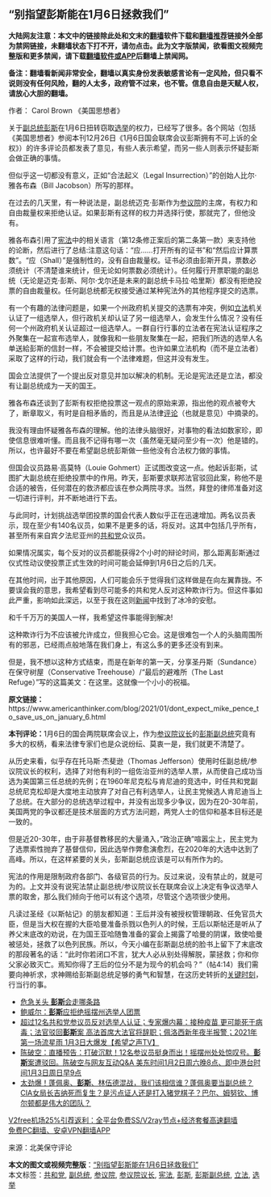  <h2>“别指望彭斯能在1月6日拯救我们”</h2> <p class="notice"><b>大陆网友注意：本文中的链接除此处和文末的<a href="https://github.com/bannedbook/fanqiang" >翻墙</a>软件下载和<a href="https://github.com/killgcd/justmysocks/blob/master/README.md">翻墙推荐</a>链接外全部为禁网链接，未翻墙状态下打不开，请勿点击。此为文字版禁闻，欲看图文视频完整版和更多禁闻，请下载<a href="https://github.com/bannedbook/fanqiang">翻墙软件或APP</a>后翻墙上禁闻网。</p><p>备注：翻墙看新闻非常安全，翻墙以真实身份发表敏感言论有一定风险，但只看不说则没有任何风险，翻的人太多，政府管不过来，也不管。信息自由是天赋人权，请放心大胆的翻墙。</b></p>  <div class="entry"> <p>作者： Carol Brown 《美国思想者》</p> <p id="conimg">关于<a href="https://www.bannedbook.org/bnews/tag/%e5%89%af%e6%80%bb%e7%bb%9f/" class="st_tag internal_tag" rel="tag" title="标签 副总统 下的日志">副总统</a><a href="https://www.bannedbook.org/bnews/tag/%e5%bd%ad%e6%96%af/" class="st_tag internal_tag" rel="tag" title="标签 彭斯 下的日志">彭斯</a>在1月6日扭转窃取<a href="https://www.bannedbook.org/bnews/tag/%e9%80%89%e4%b8%be/" class="st_tag internal_tag" rel="tag" title="标签 选举 下的日志">选举</a>的权力，已经写了很多。各个网站（包括《美国思想者》参阅本刊12月26日《1月6日国会联席会议彭斯拥有不可上诉的全权》）的许多评论员都发表了意见，有些人表示希望，而另一些人则表示怀疑彭斯会做正确的事情。</p> <p>但似乎这一切都没有意义，正如“合法起义（Legal Insurrection）”的创始人比尔·雅各布森（Bill Jacobson）所写的那样。</p> <p>在过去的几天里，有一种说法是，副总统迈克·彭斯作为<a href="https://www.bannedbook.org/bnews/tag/%e5%8f%82%e8%ae%ae%e9%99%a2/" class="st_tag internal_tag" rel="tag" title="标签 参议院 下的日志">参议院</a>的主席，有权力和自由裁量权来拒绝认证。如果彭斯有这样的权力并选择行使，那就完了，但他没有。</p> <p>雅各布森引用了<a href="https://www.bannedbook.org/bnews/tag/%e5%ae%aa%e6%b3%95/" class="st_tag internal_tag" rel="tag" title="标签 宪法 下的日志">宪法</a>中的相关语言（第12条修正案后的第二条第一款）来支持他的论断，然后进行了总结:注意这句话：“应……打开所有的证书”和“然后应计算票数”。“应（Shall）”是强制性的，没有自由裁量权。证书必须由彭斯开具，票数必须统计（不清楚谁来统计，但无论如何票数必须统计）。任何履行开票职能的副总统（无论是迈克·彭斯、阿尔·戈尔还是未来的副总统卡马拉·哈里斯）都没有拒绝投票的自由裁量权。任何副总统都无权接受通过某种宪法外的其他程序提交的选票。</p> <p>有一个有趣的法律问题是，如果一个州政府机关提交的选票有冲突，例如<a href="https://www.bannedbook.org/bnews/tag/%E7%AB%8B%E6%B3%95/" class="st_tag internal_tag" rel="tag" title="标签 立法 下的日志">立法</a>机关认证了一组选举人，但行政机关却认证了另一组选举人，会发生什么情况？没有任何一个州政府机关认证超过一组选举人。一群自行行事的立法者在宪法认证程序之外聚集在一起宣布选举人，就像我和一些朋友聚集在一起，把我们所选的选举人名单送給彭斯的信封一样，不会被提交给计票。也许如果立法机构（而不是立法者）采取了这样的行动，我们就会有一个法律难题，但这并没有发生。</p>  <p>国会立法提供了一个提出反对意见并加以解决的机制。无论是宪法还是立法，都没有让副总统成为一天的国王。</p> <p>雅各布森还谈到了彭斯有权拒绝投票这一观点的原始来源，指出他的观点被夸大了，断章取义，有时是自相矛盾的，而且是从法律<span class='wp_keywordlink_affiliate'><a href="https://www.bannedbook.org/bnews/comments/" title="新闻评论" target="_blank">评论</a></span>（也就是意见）中摘录的。</p> <p>我没有理由怀疑雅各布森的理解。他的法律头脑很好，对事物的看法如数家珍，即使信息很难听懂。而且我不记得有哪一次（虽然毫无疑问至少有一次）他是错的。所以，也许最好不要在希望副总统彭斯做一些他没有合法权力做的事情。</p> <p>但国会议员路易·高莫特（Louie Gohmert）正试图改变这一点。他起诉彭斯，试图扩大副总统在拒绝投票中的作用。昨天，彭斯要求联邦法官驳回此案，称他不是合适的被告，任何潜在的救济都应该在参众两院寻求。当然，拜登的律师准备对这一切进行评判，并不断地进行下去。</p> <p>与此同时，计划挑战选举团投票的国会代表人数似乎正在迅速增加。两名议员表示，现在至少有140名议员，如果不是更多的话，将反对。这其中包括几乎所有，甚至所有来自宾夕法尼亚州的<a href="https://www.bannedbook.org/bnews/tag/%e5%85%b1%e5%92%8c%e5%85%9a/" class="st_tag internal_tag" rel="tag" title="标签 共和党 下的日志">共和党</a>众议员。</p> <p>如果情况属实，每个反对的议员都能获得2个小时的辩论时间，那么距离彭斯通过仪式性动议使投票正式生效的时间可能会延伸到1月6日之后的几天。</p>  <p>在其他时间，出于其他原因，人们可能会乐于觉得我们这样做是在向左翼靠拢。不要误会我的意思，我希望看到尽可能多的共和党人反对这种欺诈行为。但这件事如此严重，影响如此深远，以至于我在这则<span class='wp_keywordlink_affiliate'><a href="https://www.bannedbook.org/" title="新闻">新闻</a></span>中找到了冰冷的安慰。</p> <p>和千千万万的美国人一样，我希望这件事能得到解决!</p> <p>这种欺诈行为不应该被允许成立，但我担心它会。这是很难包一个人的头脑周围所有的邪恶，已经雨点般地落在我们身上，有这么多的更多还没有到来。</p> <p>但是，我不想以这种方式结束，而是在新年的第一天，分享圣丹斯（Sundance）在保守树屋（Conservative Treehouse）/“最后的避难所（The Last Refuge）”写的这篇美文：在这里。这就像一个小小的祝福。</p> <p></p> <p><strong>原文链接：</strong>https://www.americanthinker.com/blog/2021/01/dont_expect_mike_pence_to_save_us_on_january_6.html</p>  <p><strong>本刊评论：</strong>1月6日的国会两院联席会议上，作为<a href="https://www.bannedbook.org/bnews/tag/%E5%8F%82%E8%AE%AE%E9%99%A2%E8%AE%AE%E9%95%BF/" class="st_tag internal_tag" rel="tag" title="标签 参议院议长 下的日志">参议院议长</a>的<a href="https://www.bannedbook.org/bnews/tag/%e5%bd%ad%e6%96%af%e5%89%af%e6%80%bb%e7%bb%9f/" class="st_tag internal_tag" rel="tag" title="标签 彭斯副总统 下的日志">彭斯副总统</a>究竟有多大的权柄，看来法律专家们也是众说纷纭、莫衷一是，我们就更不清楚了。</p> <p>从历史来看，似乎存在托马斯·杰斐逊（Thomas Jefferson）使用时任副总统/参议院议长的权利，选择了对他有利的一组佐治亚州的选举人票，从而使自己成功当选为美国第三任总统的先例；在1960年尼克松与肯尼迪的竞选中，时任共和党副总统尼克松却是大度地主动放弃了对自己有利选举人，让民主党候选人肯尼迪当上了总统。在大部分的总统选举过程中，并没有出现多少争议，因为在20-30年前，美国两党的争议都还是技术层面的方式方法问题，两党人士的信仰和基本目标还是一致的。</p> <p>但是近20-30年，由于非基督教移民的大量涌入，”政治正确”喧嚣尘上，民主党为了选票索性抛弃了基督信仰，因此选举作弊愈演愈烈，在2020年的大选中达到了高峰。所以，在这样紧要的关头，彭斯副总统应该是可以有所作为的。</p> <p>宪法的作用是限制政府各部门、各级官员的行为。反过来说，没有禁止的，就是可为的。上文并没有说宪法禁止副总统/参议院议长在联席会议上决定有争议选举人票的取舍，那么我们倾向于他可以有这个选项，尽管这个选项很少使用。</p> <p>凡读过圣经《以斯帖记》的朋友都知道：王后并没有被授权管理朝政、任免官员大臣，但是当大权在握的大臣哈曼准备杀戮以色列人的时候，王后以斯帖还是听从了养父末底改的劝说，在为国王亚哈随鲁准备的宴会上揭露了哈曼的阴谋，致使哈曼被惩处，拯救了以色列民族。所以，今天小编在彭斯副总统的脸书上留下了末底改的那段著名的话：“此时你若闭口不言，犹大人必从别处得解脱，蒙拯救；你和你父家必致灭亡。焉知你得了王后的位分不是为现今的机会吗？”（帖4:14）我们需要向神祈求，求神赐给彭斯副总统足够的勇气和智慧，在这历史转折的<span class='wp_keywordlink'><a href="https://www.bannedbook.org/forum2/topic151.html" title="关键时刻：李鹏日记" target="_blank">关键时刻</a></span>，行当行的事。</p> <ul class='op-related-articles' title='相关阅读'> <li><a href='https://www.bannedbook.org/bnews/comments/20210103/1460016.html' target='_blank'>危急关头 <b>彭斯</b>会走哪条路</a></li> <li><a href='https://www.bannedbook.org/bnews/comments/20210103/1459994.html' target='_blank'>鲍威尔：<b>彭斯</b>应拒绝摇摆州选举人团票</a></li> <li><a href='https://www.bannedbook.org/bnews/cbnews/20210103/1459969.html' target='_blank'>超过12名共和党参议员反对选举人认证；专家爆内幕：接种疫苗 更可能死于病毒；法官驳回<b>彭斯</b>案  高法首席大法官将辞职；佩洛西新年夜半报警；2021年第一场流星雨 1月3日大爆发【希望之声TV】</a></li> <li><a href='https://www.bannedbook.org/bnews/cbnews/20210103/1459953.html' target='_blank'>陈破空：直播预告：打破沉默！12名参议员挺身而出！摇摆州处处惊叹号。<b>彭斯</b>案遭驳回。陈破空与网友互动Q&amp;A 美东时间1月2日周六晚8点、即中港台时间1月3日周日早9点</a></li> <li><a href='https://www.bannedbook.org/bnews/bannedvideo/20210103/1459951.html' target='_blank'>太劲爆！蓬佩奥、<b>彭斯</b>、林伍德混战，我们该相信谁？蓬佩奥要当副总统？CIA女局长吉纳死而复生？是污点证人还是打入猪党棋子？巴尔、姆努钦、博尔顿都是伟大的团队？</a></li> </ul> <p class="texttj"> <a href="https://github.com/bannedbook/fanqiang/wiki/V2ray%E6%9C%BA%E5%9C%BA" target="_blank">V2free机场25%引荐返利：全平台免费SS/V2ray节点+经济套餐高速翻墙</a><br/> <a href="https://github.com/bannedbook/fanqiang/wiki/%E7%A6%81%E9%97%BB%E7%BD%91%E5%AE%89%E5%8D%93%E7%BF%BB%E5%A2%99%E6%96%B0%E9%97%BBAPP" target="_blank">免费PC翻墙、安卓VPN翻墙APP</a></p><p> 来源：北美保守评论 </p> <a name='sharetosocial'></a>       <div><b>本文的图文或视频完整版</b>：<a href='https://www.bannedbook.org/bnews/comments/20210103/1460021.html'>“别指望彭斯能在1月6日拯救我们”</a></div>  </div><!--END ENTRY--> <div class="postfooter"> <div>本文标签：<a href="https://www.bannedbook.org/bnews/tag/%e5%85%b1%e5%92%8c%e5%85%9a/" rel="tag">共和党</a>, <a href="https://www.bannedbook.org/bnews/tag/%e5%89%af%e6%80%bb%e7%bb%9f/" rel="tag">副总统</a>, <a href="https://www.bannedbook.org/bnews/tag/%e5%8f%82%e8%ae%ae%e9%99%a2/" rel="tag">参议院</a>, <a href="https://www.bannedbook.org/bnews/tag/%E5%8F%82%E8%AE%AE%E9%99%A2%E8%AE%AE%E9%95%BF/" rel="tag">参议院议长</a>, <a href="https://www.bannedbook.org/bnews/tag/%e5%ae%aa%e6%b3%95/" rel="tag">宪法</a>, <a href="https://www.bannedbook.org/bnews/tag/%e5%bd%ad%e6%96%af/" rel="tag">彭斯</a>, <a href="https://www.bannedbook.org/bnews/tag/%e5%bd%ad%e6%96%af%e5%89%af%e6%80%bb%e7%bb%9f/" rel="tag">彭斯副总统</a>, <a href="https://www.bannedbook.org/bnews/tag/%E7%AB%8B%E6%B3%95/" rel="tag">立法</a>, <a href="https://www.bannedbook.org/bnews/tag/%e9%80%89%e4%b8%be/" rel="tag">选举</a></div>  </div><!--END POSTFOOTER--> 